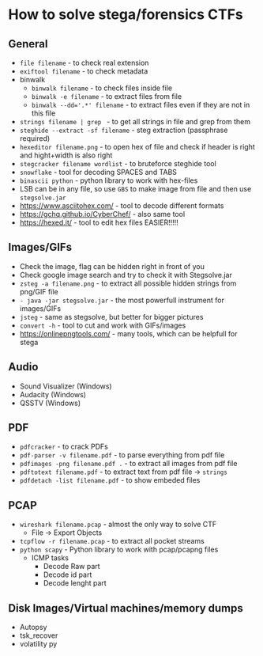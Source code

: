 # How to solve stega/forensics CTFs
## General
+ `file filename` - to check real extension 
+ `exiftool filename` - to check metadata
+ binwalk
  + `binwalk filename` - to check files inside file
  + `binwalk -e filename` - to extract files from file
  + `binwalk --dd='.*' filename` - to extract files even if they are not in this file
+ `strings filename | grep ` - to get all strings in file and grep from them
+ `steghide --extract -sf filename` - steg extraction (passphrase required)
+ `hexeditor filename.png` - to open hex of file and check if header is right and hight+width is also right
+ `stegcracker filename wordlist` - to bruteforce steghide tool
+ `snowflake` - tool for decoding SPACES and TABS
+ `binascii python` - python library to work with hex-files
+ LSB can be in any file, so use `GBS` to make image from file and then use `stegsolve.jar`
+ https://www.asciitohex.com/ - tool to decode different formats
+ https://gchq.github.io/CyberChef/ - also same tool
+ https://hexed.it/ - tool to edit hex files EASIER!!!!!
## Images/GIFs
+ Check the image, flag can be hidden right in front of you
+ Check google image search and try to check it with Stegsolve.jar
+ `zsteg -a filename.png` - to extract all possible hidden strings from png/GIF file
+ `- java -jar stegsolve.jar` - the most powerfull instrument for images/GIFs
+ `jsteg` - same as stegsolve, but better for bigger pictures
+ `convert -h` - tool to cut and work with GIFs/images
+ https://onlinepngtools.com/ - many tools, which can be helpfull for stega
## Audio
+ Sound Visualizer (Windows)
+ Audacity (Windows)
+ QSSTV (Windows)
## PDF
+ `pdfcracker` - to crack PDFs
+ `pdf-parser -v filename.pdf` - to parse everything from pdf file
+ `pdfimages -png filename.pdf .` - to extract all images from pdf file
+ `pdftotext filename.pdf` - to extract text from pdf file -> `strings`
+ `pdfdetach -list filename.pdf` - to show embeded files
## PCAP
+ `wireshark filename.pcap` - almost the only way to solve CTF
  + File -> Export Objects 
+ `tcpflow -r filename.pcap` - to extract all pocket streams
+ `python scapy` - Python library to work with pcap/pcapng files
  + ICMP tasks
    + Decode Raw part
    + Decode id part
    + Decode lenght part
## Disk Images/Virtual machines/memory dumps
+ Autopsy
+ tsk_recover
+ volatility py

